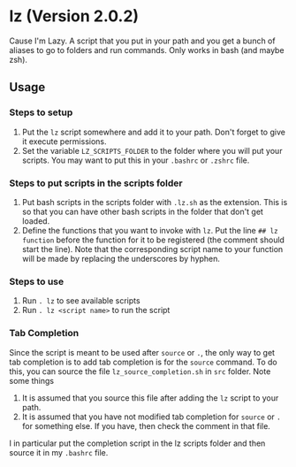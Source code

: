 # lz (Version 2.0.2)
Cause I'm Lazy. A script that you put in your path and you get a bunch of aliases to go to folders and run commands. Only works in bash (and maybe zsh).

## Usage
### Steps to setup
1. Put the `lz` script somewhere and add it to your path. Don't forget to give it execute permissions.
2. Set the variable `LZ_SCRIPTS_FOLDER` to the folder where you will put your scripts. You may want to put this in your `.bashrc` or `.zshrc` file.

### Steps to put scripts in the scripts folder
1. Put bash scripts in the scripts folder with `.lz.sh` as the extension. This is so that you can have other bash scripts in the folder that don't get loaded.
2. Define the functions that you want to invoke with `lz`. Put the line `## lz function` before the function for it to be registered (the comment should start the line). Note that the corresponding script name to your function will be made by replacing the underscores by hyphen.

### Steps to use
1. Run `. lz` to see available scripts
2. Run `. lz <script name>` to run the script


### Tab Completion
Since the script is meant to be used after `source` or `.`, the only way to get tab completion is to add tab completion is for the `source` command. To do this, you can source the file `lz_source_completion.sh` in `src` folder. Note some things
1. It is assumed that you source this file after adding the `lz` script to your path.
2. It is assumed that you have not modified tab completion for `source` or `.` for something else. If you have, then check the comment in that file.

I in particular put the completion script in the lz scripts folder and then source it in my `.bashrc` file.